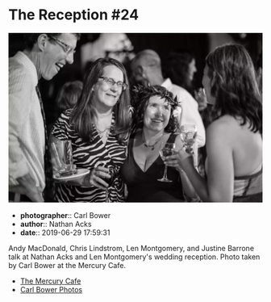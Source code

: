 # The Reception #24

![Andy MacDonald, Chris Lindstrom, Len Montgomery, and Justine Barrone talk](assets/2019-06-29-set-3-the-reception-24.webp)

* **photographer**:: Carl Bower  
* **author**:: Nathan Acks  
* **date**:: 2019-06-29 17:59:31

Andy MacDonald, Chris Lindstrom, Len Montgomery, and Justine Barrone talk at Nathan Acks and Len Montgomery's wedding reception. Photo taken by Carl Bower at the Mercury Cafe.

* [The Mercury Cafe](http://mercurycafe.com)
* [Carl Bower Photos](https://carlbowerphotos.com)

